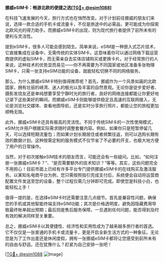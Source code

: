 **挪威eSIM卡：畅游北欧的便捷之选[[TG💪+ @esim1088](https://t.me/s/esim1088)]**

在科技飞速发展的今天，旅行方式也在悄然改变。对于计划前往挪威的朋友们来说，选择一款合适的手机卡或流量卡，不仅是旅途中的必需品，更可能成为你探索北欧风光的得力助手。而挪威eSIM卡的出现，则为现代旅行者提供了前所未有的便利与灵活性。

提到eSIM卡，很多人可能会感到陌生。简单来说，eSIM是一种嵌入式芯片技术，它直接集成在设备中，无需传统的实体SIM卡。这意味着你可以通过网络下载运营商提供的虚拟SIM卡，而无需亲自去实体店铺购买或更换卡片。对于经常旅行的人来说，这种技术的优势显而易见——你不再需要为不同国家或地区准备多张物理SIM卡，只需一张支持eSIM功能的设备，就能轻松切换不同的网络服务。

那么，为什么挪威eSIM卡特别值得推荐呢？首先，挪威作为一个风景如画的北欧国家，拥有壮丽的峡湾、迷人的极光以及丰富的自然景观。无论你是徒步爱好者、摄影发烧友还是单纯想要享受宁静时光的旅行者，良好的网络连接都能让你更好地记录下这些美好的瞬间。而挪威eSIM卡则能够提供稳定且高速的互联网接入，无论是浏览社交媒体、查看地图导航，还是实时分享旅行照片，都能让您的旅程更加顺畅无阻。

此外，挪威eSIM卡还具有极高的灵活性。不同于传统SIM卡的一次性使用模式，eSIM允许用户根据实际需求随时调整套餐内容。例如，如果你只是短暂停留几天，可以选择短期流量包；而如果计划长期居住或者频繁往返，则可以选购长期有效的数据计划。这种按需定制的服务模式不仅节省了不必要的开支，也极大地方便了用户的日常操作。

当然，对于初次接触eSIM技术的朋友而言，可能还会有一些疑问。比如，“如何注册一张挪威eSIM卡？”、“是否需要额外的技术知识？”等等。其实，这些问题完全不用担心！目前市面上已经有许多平台专门提供挪威eSIM卡的在线购买及激活服务。以某知名电商平台为例，您只需按照指引完成支付后，系统便会自动将运营商配置文件发送至您的设备，整个过程仅需几分钟即可完成。即使您是科技小白，也能轻松上手！

值得一提的是，在选择eSIM卡时还需要注意几点细节。首先是兼容性问题，确保您的手机或其他智能终端支持eSIM功能；其次是价格透明度，避免因隐藏费用导致最终账单超出预期；最后则是售后服务保障，一旦遇到任何问题，能否得到及时有效的解决同样至关重要。

总之，挪威eSIM卡以其便捷性、经济性和实用性成为了越来越多旅行者的首选。它不仅仅是一张普通的手机卡或流量卡，更是开启全新生活方式的一种象征。无论您是为了工作出差还是休闲度假，拥有一张挪威eSIM卡都将让您感受到前所未有的自由与舒适。还在犹豫什么？赶紧为自己安排一张吧！

[[TG💪+ @esim1088](https://t.me/s/esim1088) ![Image](https://i.postimg.cc/4NQfJmqS/Snipaste-2025-05-13-00-14-12.png)]